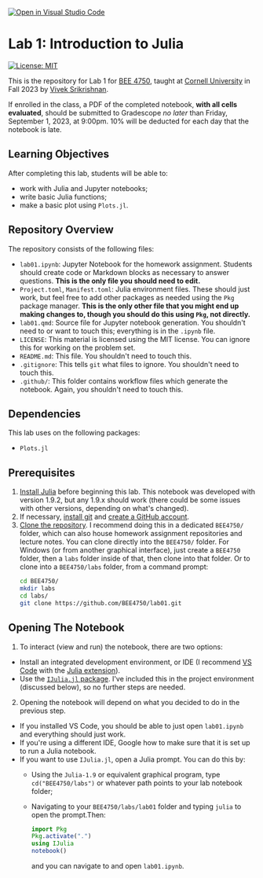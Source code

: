 [![Open in Visual Studio Code](https://classroom.github.com/assets/open-in-vscode-718a45dd9cf7e7f842a935f5ebbe5719a5e09af4491e668f4dbf3b35d5cca122.svg)](https://classroom.github.com/online_ide?assignment_repo_id=11599273&assignment_repo_type=AssignmentRepo)
# Lab 1: Introduction to Julia

[![License: MIT](https://img.shields.io/badge/License-MIT-yellow.svg)](https://opensource.org/licenses/MIT)

This is the repository for Lab 1 for [BEE 4750](https://viveks.me/environmental-systems-analysis), taught at [Cornell University](https://cornell.edu) in Fall 2023 by [Vivek Srikrishnan](https://viveks.me).

If enrolled in the class, a PDF of the completed notebook, **with all cells evaluated**, should be submitted to Gradescope *no later* than Friday, September 1, 2023, at 9:00pm. 10% will be deducted for each day that the notebook is late.

## Learning Objectives

After completing this lab, students will be able to:

- work with Julia and Jupyter notebooks;
- write basic Julia functions;
- make a basic plot using `Plots.jl`.


## Repository Overview

The repository consists of the following files:

- `lab01.ipynb`: Jupyter Notebook for the homework assignment. Students should create code or Markdown blocks as necessary to answer questions. **This is the only file you should need to edit.**
- `Project.toml`, `Manifest.toml`: Julia environment files. These should just work, but feel free to add other packages as needed using the `Pkg` package manager. **This is the only other file that you might end up making changes to, though you should do this using `Pkg`, not directly.**
- `lab01.qmd`: Source file for Jupyter notebook generation. You shouldn't need to or want to touch this; everything is in the `.ipynb` file.
- `LICENSE`: This material is licensed using the MIT license. You can ignore this for working on the problem set.
- `README.md`: This file. You shouldn't need to touch this.
- `.gitignore`: This tells `git` what files to ignore. You shouldn't need to touch this.
- `.github/`: This folder contains workflow files which generate the notebook. Again, you shouldn't need to touch this.

## Dependencies

This lab uses on the following packages:

- `Plots.jl`

## Prerequisites

1. [Install Julia](https://julialang.org/downloads/) before beginning this lab. This notebook was developed with version 1.9.2, but any 1.9.x should work (there could be some issues with other versions, depending on what's changed).
2. If necessary, [install git](https://happygitwithr.com/install-git.html) and [create a GitHub account](https://github.com). 
3. [Clone the repository](https://docs.github.com/en/repositories/creating-and-managing-repositories/cloning-a-repository). I recommend doing this in a dedicated `BEE4750/` folder, which can also house homework assignment repositories and lecture notes. You can clone directly into the `BEE4750/` folder.   For Windows (or from another graphical interface), just create a `BEE4750` folder, then a `labs` folder inside of that, then clone into that folder. Or to clone into a `BEE4750/labs` folder, from a command prompt:
    ```bash
    cd BEE4750/
    mkdir labs
    cd labs/
    git clone https://github.com/BEE4750/lab01.git
    ```

## Opening The Notebook

1. To interact (view and run) the notebook, there are two options:
  - Install an integrated development environment, or IDE (I recommend [VS Code](https://code.visualstudio.com/) with the [Julia extension](https://marketplace.visualstudio.com/items?itemName=julialang.language-julia)). 
  - Use the [`IJulia.jl` package](https://github.com/JuliaLang/IJulia.jl). I've included this in the project environment (discussed below), so no further steps are needed.  
2. Opening the notebook will depend on what you decided to do in the previous step. 
  - If you installed VS Code, you should be able to just open `lab01.ipynb` and everything should just work. 
  - If you're using a different IDE, Google how to make sure that it is set up to run a Julia notebook.
  - If you want to use `IJulia.jl`, open a Julia prompt. You can do this by:
    - Using the `Julia-1.9` or equivalent graphical program, type `cd("BEE4750/labs")` or whatever path points to your lab notebook folder;
    - Navigating to your `BEE4750/labs/lab01` folder and typing `julia` to open the prompt.Then:
    
      ```julia
      import Pkg
      Pkg.activate(".")
      using IJulia
      notebook()
      ```
      and you can navigate to and open `lab01.ipynb`.
